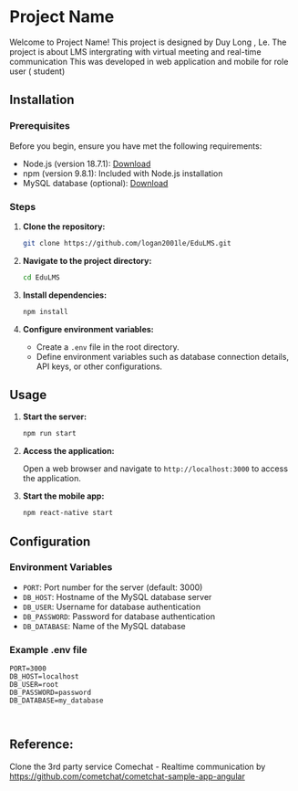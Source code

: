 # Project Name

Welcome to Project Name! This project is designed by Duy Long , Le.
The project is about LMS intergrating with virtual meeting and real-time communication 
This was developed in web application and mobile for role user ( student)

## Installation

### Prerequisites

Before you begin, ensure you have met the following requirements:

- Node.js (version 18.7.1): [Download](https://nodejs.org/)
- npm (version 9.8.1): Included with Node.js installation
- MySQL database (optional): [Download](https://dev.mysql.com/downloads/workbench/)

### Steps

1. **Clone the repository:**

   ```bash
   git clone https://github.com/logan2001le/EduLMS.git
   ```

2. **Navigate to the project directory:**

   ```bash
   cd EduLMS
   ```

3. **Install dependencies:**

   ```bash
   npm install
   ```

4. **Configure environment variables:**

   - Create a `.env` file in the root directory.
   - Define environment variables such as database connection details, API keys, or other configurations.

## Usage

1. **Start the server:**

   ```bash
   npm run start
   ```

2. **Access the application:**

   Open a web browser and navigate to `http://localhost:3000` to access the application.

3. **Start the mobile app:**
     ```bash
   npm react-native start
   ```

## Configuration

### Environment Variables

- `PORT`: Port number for the server (default: 3000)
- `DB_HOST`: Hostname of the MySQL database server
- `DB_USER`: Username for database authentication
- `DB_PASSWORD`: Password for database authentication
- `DB_DATABASE`: Name of the MySQL database

### Example .env file

```
PORT=3000
DB_HOST=localhost
DB_USER=root
DB_PASSWORD=password
DB_DATABASE=my_database



```
## Reference:
Clone the 3rd party service Comechat - Realtime communication by https://github.com/cometchat/cometchat-sample-app-angular



